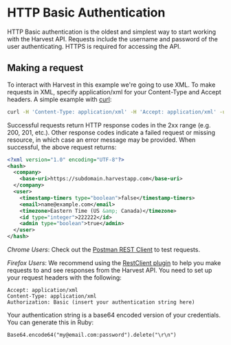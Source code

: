 # HTTP Basic Authentication

HTTP Basic authentication is the oldest and simplest way to start working with the Harvest API. Requests include the username and password of the user authenticating. HTTPS is required for accessing the API.

## Making a request

To interact with Harvest in this example we're going to use XML. To make requests in XML, specify application/xml for your Content-Type and Accept headers. A simple example with [curl](http://en.wikipedia.org/wiki/CURL):

```sh
curl -H 'Content-Type: application/xml' -H 'Accept: application/xml' -u "user@email.com:password" https://subdomain.harvestapp.com/account/who_am_i
```

Successful requests return HTTP response codes in the 2xx range (e.g. 200, 201, etc.). Other response codes indicate a failed request or missing resource, in which case an error message may be provided. When successful, the above request returns:

```xml
<?xml version="1.0" encoding="UTF-8"?>
<hash>
  <company>
    <base-uri>https://subdomain.harvestapp.com</base-uri>
  </company>
  <user>
    <timestamp-timers type="boolean">false</timestamp-timers>
    <email>name@example.com</email>
    <timezone>Eastern Time (US &amp; Canada)</timezone>
    <id type="integer">222222</id>
    <admin type="boolean">true</admin>
  </user>
</hash>
```

*Chrome Users*: Check out the [Postman REST Client](https://chrome.google.com/webstore/detail/postman-rest-client/fdmmgilgnpjigdojojpjoooidkmcomcm?hl=en) to test requests.

*Firefox Users*: We recommend using the [RestClient plugin](https://addons.mozilla.org/en-US/firefox/addon/restclient/) to help you make requests to and see responses from the Harvest API. You need to set up your request headers with the following:

```http
Accept: application/xml
Content-Type: application/xml
Authorization: Basic (insert your authentication string here)
```

Your authentication string is a base64 encoded version of your credentials. You can generate this in Ruby:

```http
Base64.encode64("my@email.com:password").delete("\r\n")
```